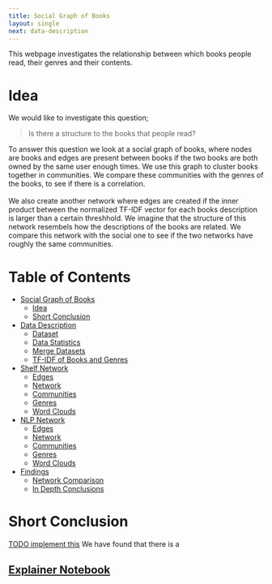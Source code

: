 ```yaml
---
title: Social Graph of Books
layout: single
next: data-description
---
```

This webpage investigates the relationship between which books people read, their genres and their contents. 
# **Idea** 
We would like to investigate this question;

> Is there a structure to the books that people read? 

To answer this question we look at a social graph of books, where nodes are books and edges are present between books if the two books are both owned by the same user enough times. We use this graph to cluster books together in communities. We compare these communities with the genres of the books, to see if there is a correlation. <br><br>
We also create another network where edges are created if the inner product between the normalized TF-IDF vector for each books description is larger than a certain threshhold. We imagine that the structure of this network resembels how the descriptions of the books are related. We compare this network with the social one to see if the two networks have roughly the same communities.

# **Table of Contents** 
- [Social Graph of Books](/)
    - [Idea](#idea)
    - [Short Conclusion](#short-conclusion) 
- [Data Description](data-description)
    - [Dataset](data-description#dataset) 
    - [Data Statistics](data-description#data-statistics)
    - [Merge Datasets](data-description#merge-datasets)
    - [TF-IDF of Books and Genres](data-description#TF-IDF-of-Books-an-Genres)
- [Shelf Network](shelf-network)
    - [Edges](shelf-network#edges)
    - [Network](shelf-network#network)
    - [Communities](shelf-network#communities)
    - [Genres](shelf-network#genres)
    - [Word Clouds](shelf-network#word-clouds)
- [NLP Network](nlp-network)
    - [Edges](nlp-network#edges)
    - [Network](nlp-network#network)
    - [Communities](nlp-network#communities)
    - [Genres](nlp-network#genres)
    - [Word Clouds](nlp-network#word-clouds)
- [Findings](findings)
    - [Network Comparison](findings#network-comparison)
    - [In Depth Conclusions](findings#in-depth-conclusions)

# Short Conclusion 
[TODO implement this](#) 
We have found that there is a 
## [Explainer Notebook](explainer-notebook.html)

